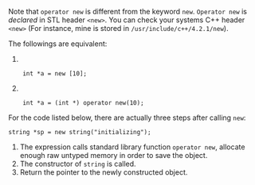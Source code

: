 Note that `operator new` is different from the keyword `new`.
`Operator new` is *declared* in STL header `<new>`.
You can check your systems C++ header `<new>` (For instance, mine is stored in
`/usr/include/c++/4.2.1/new`).

The followings are equivalent:

1. 

        int *a = new [10];

2. 

        int *a = (int *) operator new(10);

For the code listed below, there are actually three steps after calling `new`:

    string *sp = new string("initializing");

1. The expression calls standard library function `operator new`, allocate 
enough raw untyped memory in order to save the object.
2. The constructor of `string` is called.
3. Return the pointer to the newly constructed object.
